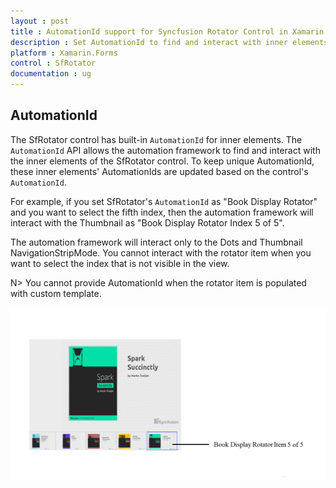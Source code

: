 ```yaml
---
layout : post
title : AutomationId support for Syncfusion Rotator Control in Xamarin.Forms
description : Set AutomationId to find and interact with inner elements in Rotator 
platform : Xamarin.Forms
control : SfRotator
documentation : ug
---
```


## AutomationId 

The SfRotator control has built-in `AutomationId` for inner elements. The `AutomationId` API allows the automation framework to find and interact with the inner elements of the SfRotator control. To keep unique AutomationId, these inner elements' AutomationIds are updated based on the control's `AutomationId`. 

For example, if you set SfRotator's `AutomationId` as "Book Display Rotator" and you want to select the fifth index, then the automation framework will interact with the Thumbnail as "Book Display Rotator Index 5 of 5".

The automation framework will interact only to the Dots and Thumbnail NavigationStripMode. You cannot interact with the rotator item when you want to select the index that is not visible in the view. 

N> You cannot provide AutomationId when the rotator item is populated with custom template.

![AutomationId Image](images/AutomationId.png)
